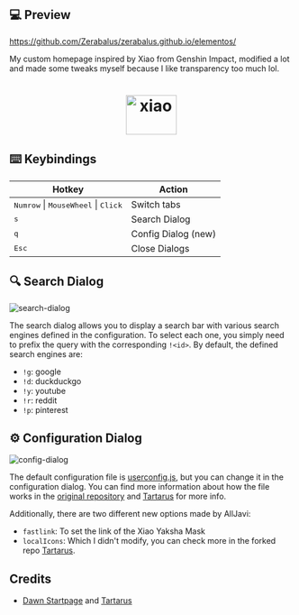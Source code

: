 ## 💻 Preview
https://github.com/Zerabalus/zerabalus.github.io/elementos/

My custom homepage inspired by Xiao from Genshin Impact, modified a lot and made some tweaks myself because I like transparency too much lol.

# <div align="center" color="White"> <img src="https://upload-os-bbs.hoyolab.com/upload/2022/03/29/62633586/6565a5be2ef27e68de6db3ddbb4d60ad_8509726593176836485.gif" alt="xiao" height="70" width="90"></div>

## ⌨️ Keybindings
| Hotkey                                            | Action                      |
| ------------------------------------------------- | --------------------------- |
| <kbd>Numrow</kbd> \| <kbd>MouseWheel</kbd> \| <kbd>Click</kbd> | Switch tabs            |
| <kbd>s</kbd>                           | Search Dialog            |
| <kbd>q</kbd>                           | Config Dialog (new)           |
| <kbd>Esc</kbd>                           | Close Dialogs            |

## 🔍 Search Dialog
![search-dialog](https://github.com/AllJavi/tartarus-startpage/assets/49349604/3f76323d-88c4-41b6-b93d-e4cceb1780b7)

The search dialog allows you to display a search bar with various search engines defined in the configuration. To select each one, you simply need to prefix the query with the corresponding `!<id>`.
By default, the defined search engines are:
- `!g`: google
- `!d`: duckduckgo
- `!y`: youtube
- `!r`: reddit
- `!p`: pinterest

## ⚙️ Configuration Dialog
![config-dialog](https://github.com/AllJavi/tartarus-startpage/assets/49349604/3b42c650-b5bb-4a7d-a358-cfa5a8915966)

The default configuration file is [userconfig.js](userconfig.js), but you can change it in the configuration dialog. You can find more information about how the file works in the [original repository](https://github.com/b-coimbra/dawn) and [Tartarus](https://github.com/AllJavi/tartarus-startpage/tree/master) for more info.

Additionally, there are two different new options made by AllJavi:
- `fastlink`: To set the link of the Xiao Yaksha Mask
- `localIcons`: Which I didn't modify, you can check more in the forked repo [Tartarus](https://github.com/AllJavi/tartarus-startpage/tree/master).

## Credits
- [Dawn Startpage](https://github.com/b-coimbra/dawn) and [Tartarus](https://github.com/AllJavi/tartarus-startpage/tree/master)

